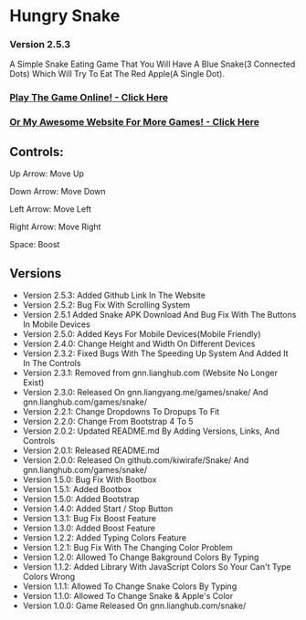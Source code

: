 # Hungry Snake
### Version 2.5.3
A Simple Snake Eating Game That You Will Have A Blue Snake(3 Connected Dots) Which Will Try To Eat The Red Apple(A Single Dot).

### [Play The Game Online! - Click Here](https://gnn.datavisdev.com/games/snake/)
### [Or My Awesome Website For More Games! - Click Here](https://gnn.datavisdev.com/)

## Controls:
Up Arrow: Move Up

Down Arrow: Move Down

Left Arrow: Move Left

Right Arrow: Move Right

Space: Boost

## Versions
*   Version 2.5.3: Added Github Link In The Website
*   Version 2.5.2: Bug Fix With Scrolling System
*   Version 2.5.1 Added Snake APK Download And Bug Fix With The Buttons In Mobile Devices
*   Version 2.5.0: Added Keys For Mobile Devices(Mobile Friendly)
*   Version 2.4.0: Change Height and Width On Different Devices
*   Version 2.3.2: Fixed Bugs With The Speeding Up System And Added It In The Controls
*   Version 2.3.1: Removed from gnn.lianghub.com (Website No Longer Exist)
*   Version 2.3.0: Released On gnn.liangyang.me/games/snake/ And gnn.lianghub.com/games/snake/
*   Version 2.2.1: Change Dropdowns To Dropups To Fit
*   Version 2.2.0: Change From Bootstrap 4 To 5
*   Version 2.0.2: Updated README.md By Adding Versions, Links, And Controls
*   Version 2.0.1: Released README.md
*   Version 2.0.0: Released On github.com/kiwirafe/Snake/ And gnn.lianghub.com/games/snake/
*   Version 1.5.0: Bug Fix With Bootbox
*   Version 1.5.1: Added Bootbox
*   Version 1.5.0: Added Bootstrap
*   Version 1.4.0: Added Start / Stop Button
*   Version 1.3.1: Bug Fix Boost Feature
*   Version 1.3.0: Added Boost Feature
*   Version 1.2.2: Added Typing Colors Feature
*   Version 1.2.1: Bug Fix With The Changing Color Problem
*   Version 1.2.0: Allowed To Change Bakground Colors By Typing
*   Version 1.1.2: Added Library With JavaScript Colors So Your Can't Type Colors Wrong
*   Version 1.1.1: Allowed To Change Snake Colors By Typing
*   Version 1.1.0: Allowed To Change Snake & Apple's Color
*   Version 1.0.0: Game Released On gnn.lianghub.com/snake/
